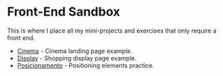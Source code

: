 # Front-End Sandbox

This is where I place all my mini-projects and exercises that only require a front end.

- [Cinema](https://jessicaloreto.github.io/Playground/cinema) - Cinema landing page example.
- [Display](https://jessicaloreto.github.io/Playground/display) - Shopping display page example.
- [Posicionamento](https://jessicaloreto.github.io/Playground/posicionamento) - Positioning elements practice.
